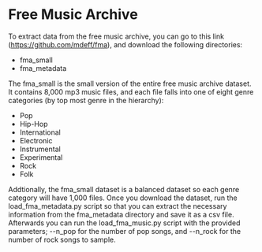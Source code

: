 # Free Music Archive

To extract data from the free music archive, you can go to this link (https://github.com/mdeff/fma), and download the following directories:
  * fma_small
  * fma_metadata

The fma_small is the small version of the entire free music archive dataset. It contains 8,000 mp3 music files, and each file falls into one of eight genre categories (by top most genre in the hierarchy):
  * Pop
  * Hip-Hop
  * International
  * Electronic
  * Instrumental
  * Experimental
  * Rock
  * Folk

Addtionally, the fma_small dataset is a balanced dataset so each genre category will have 1,000 files. Once you download the dataset, run the load_fma_metadata.py script so that you can extract the necessary information from the fma_metadata directory and save it as a csv file. Afterwards you can run the load_fma_music.py script with the provided parameters; --n_pop for the number of pop songs, and --n_rock for the number of rock songs to sample.
